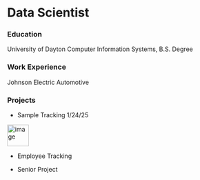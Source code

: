 # Data Scientist

### Education
University of Dayton
Computer Information Systems, B.S. Degree

### Work Experience
Johnson Electric Automotive

### Projects
- Sample Tracking 1/24/25
<img width="50" alt="image" src="https://github.com/user-attachments/assets/269b5d3f-a98d-4495-9588-eb325467a402" />

- Employee Tracking 

- Senior Project

